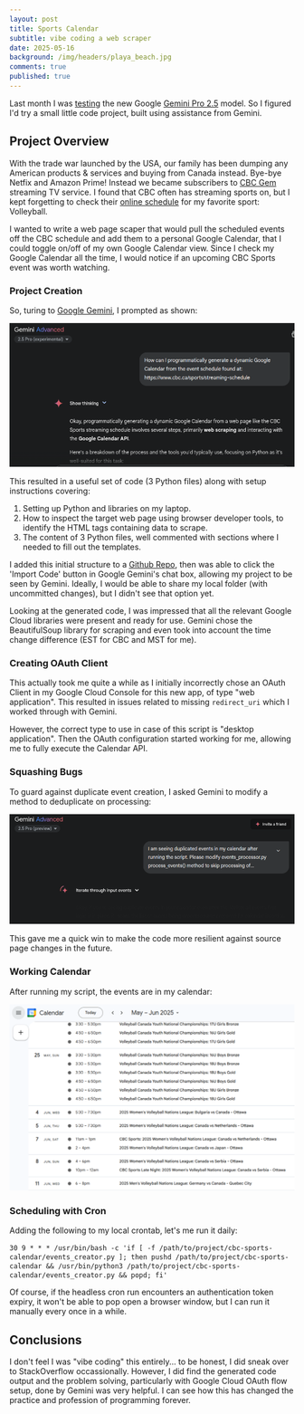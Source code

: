 ```yaml
---
layout: post
title: Sports Calendar
subtitle: vibe coding a web scraper
date: 2025-05-16
background: /img/headers/playa_beach.jpg
comments: true
published: true
---
```


Last month I was [testing](/2025/04/27/google-gemini-2_5) the new Google [Gemini Pro 2.5](https://blog.google/technology/google-deepmind/gemini-model-thinking-updates-march-2025/) model.  So I figured I'd try a small little code project, built using assistance from Gemini.

## Project Overview

With the trade war launched by the USA, our family has been dumping any American products &amp; services and buying from Canada instead.  Bye-bye Netfix and Amazon Prime! Instead we became subscribers to [CBC Gem](https://gem.cbc.ca/) streaming TV service.  I found that CBC often has streaming sports on, but I kept forgetting to check their [online schedule](https://www.cbc.ca/sports/streaming-schedule?sport=Volleyball) for my favorite sport: Volleyball.

I wanted to write a web page scaper that would pull the scheduled events off the CBC schedule and add them to a personal Google Calendar, that I could toggle on/off of my own Google Calendar view.  Since I check my Google Calendar all the time, I would notice if an upcoming CBC Sports event was worth watching.

### Project Creation

So, turing to [Google Gemini](https://gemini.google.com/app), I prompted as shown:

<img src="/img/posts/google-gemini25-pro-calendar.png" class="img-fluid" /> 

This resulted in a useful set of code (3 Python files) along with setup instructions covering:
1. Setting up Python and libraries on my laptop.
1. How to inspect the target web page using browser developer tools, to identify the HTML tags containing data to scrape.
1. The content of 3 Python files, well commented with sections where I needed to fill out the templates.

I added this initial structure to a [Github Repo](https://github.com/guydavis/cbc-sports-calendar), then was able to click the 'Import Code' button in Google Gemini's chat box, allowing my project to be seen by Gemini.  Ideally, I would be able to share my local folder (with uncommitted changes), but I didn't see that option yet.

Looking at the generated code, I was impressed that all the relevant Google Cloud libraries were present and ready for use.  Gemini chose the BeautifulSoup library for scraping and even took into account the time change difference (EST for CBC and MST for me).

### Creating OAuth Client

This actually took me quite a while as I initially incorrectly chose an OAuth Client in my Google Cloud Console for this new app, of type "web application".  This resulted in issues related to missing `redirect_uri` which I worked through with Gemini.  

However, the correct type to use in case of this script is "desktop application".  Then the OAuth configuration started working for me, allowing me to fully execute the Calendar API.

### Squashing Bugs

To guard against duplicate event creation, I asked Gemini to modify a method to deduplicate on processing:

<img src="/img/posts/sports-event-calendar-duplicates.png" class="img-fluid" /> 

This gave me a quick win to make the code more resilient against source page changes in the future.

### Working Calendar

After running my script, the events are in my calendar:

<img src="/img/posts/sports-event-calendar-events.png" class="img-fluid" /> 

### Scheduling with Cron

Adding the following to my local crontab, let's me run it daily:
```
30 9 * * * /usr/bin/bash -c 'if [ -f /path/to/project/cbc-sports-calendar/events_creator.py ]; then pushd /path/to/project/cbc-sports-calendar && /usr/bin/python3 /path/to/project/cbc-sports-calendar/events_creator.py && popd; fi'
```
Of course, if the headless cron run encounters an authentication token expiry, it won't be able to pop open a browser window, but I can run it manually every once in a while.

## Conclusions

I don't feel I was "vibe coding" this entirely... to be honest, I did sneak over to StackOverflow occassionally.  However, I did find the generated code output and the problem solving, particularly with Google Cloud OAuth flow setup, done by Gemini was very helpful.  I can see how this has changed the practice and profession of programming forever. 
